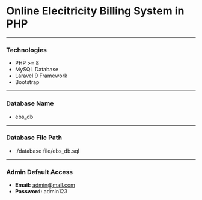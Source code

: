 # Online Elecitricity Billing System in PHP
------------------------------------------------------
### Technologies
- PHP >= 8
- MySQL Database
- Laravel 9 Framework
- Bootstrap

------------------------------------------------------
### Database Name
- ebs_db

------------------------------------------------------
### Database File Path
- ./database file/ebs_db.sql

------------------------------------------------------
### Admin Default Access

- **Email:** admin@mail.com
- **Password:** admin123

